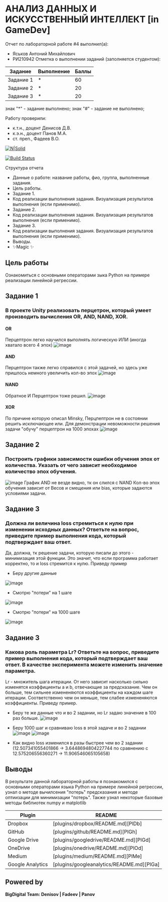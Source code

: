 # АНАЛИЗ ДАННЫХ И ИСКУССТВЕННЫЙ ИНТЕЛЛЕКТ [in GameDev]
Отчет по лабораторной работе #4 выполнил(а):
- Яськов Антоний Михайлович
- РИ210942
Отметка о выполнении заданий (заполняется студентом):

| Задание | Выполнение | Баллы |
| ------ | ------ | ------ |
| Задание 1 | * | 60 |
| Задание 2 | * | 20 |
| Задание 3 | * | 20 |

знак "*" - задание выполнено; знак "#" - задание не выполнено;

Работу проверили:
- к.т.н., доцент Денисов Д.В.
- к.э.н., доцент Панов М.А.
- ст. преп., Фадеев В.О.

[![N|Solid](https://cldup.com/dTxpPi9lDf.thumb.png)](https://nodesource.com/products/nsolid)

[![Build Status](https://travis-ci.org/joemccann/dillinger.svg?branch=master)](https://travis-ci.org/joemccann/dillinger)

Структура отчета

- Данные о работе: название работы, фио, группа, выполненные задания.
- Цель работы.
- Задание 1.
- Код реализации выполнения задания. Визуализация результатов выполнения (если применимо).
- Задание 2.
- Код реализации выполнения задания. Визуализация результатов выполнения (если применимо).
- Задание 3.
- Код реализации выполнения задания. Визуализация результатов выполнения (если применимо).
- Выводы.
- ✨Magic ✨

## Цель работы
Ознакомиться с основными операторами зыка Python на примере реализации линейной регрессии.


## Задание 1
### В проекте Unity реализовать перцетрон, который умеет производить вычисления OR, AND, NAND, XOR.
#### OR
Перцептрон легко научился выполнять логическую ИЛИ (иногда хватало всего 4 эпох)
![image](https://user-images.githubusercontent.com/70794890/204290361-cf7fc0ab-7709-4030-bd4a-6613ff013fd6.png)
#### AND
Перцептрон также легко справился с этой задачей, но здесь уже пришлось немного увеличить кол-во эпох
![image](https://user-images.githubusercontent.com/70794890/204290608-3ba186d5-8a41-4098-8ca7-90e9a04ab11e.png)
#### NAND
Обратное И Перцептрон тоже решил.
![image](https://user-images.githubusercontent.com/70794890/204291259-29e31355-f5f9-479e-935d-dbeab904bdff.png)
#### XOR
По причине которую описал Minsky, Перцпептрон не в состоянии решить исключающее или. Для демонстрации невоможности решения задачи "обучу" перцептрон на 1000 эпохах
![image](https://user-images.githubusercontent.com/70794890/204292385-3d0bd31c-b30f-460a-bb0c-bc4720766ab1.png)



## Задание 2
### Построить графики зависимости ошибки обучения эпох от количества. Указать от чего зависит необходимое количество эпох обучения.
![image](https://user-images.githubusercontent.com/70794890/204296929-69a12703-5fb3-4c2b-9b87-75e17dde31e9.png)
График AND не везде видно, тк он слился с NAND
Кол-во эпох обучения зависит от Весов и смещения или bias, которые задаются условиями задачи.



## Задание 3
### Должна ли величина loss стремиться к нулю при изменении исходных данных? Ответьте на вопрос, приведите пример выполнения кода, который подтверждает ваш ответ.

Да, должна, тк решение задачи, которую писали до этого - минимизация этой функции. Это значит, что если программа работает корректно, то и loss стремится к нулю.
Приведу пример
- Беру другие данные 

![image](https://user-images.githubusercontent.com/70794890/190989316-311d9950-66aa-4d19-b204-ab5a5f829233.png)
- Смотрю "потери" на 1 шаге 

![image](https://user-images.githubusercontent.com/70794890/190989369-6f26e787-f827-4c28-888e-a0a4e13cd641.png)
- Смотрю "потери" на 1000 шаге

![image](https://user-images.githubusercontent.com/70794890/190989427-55de8039-59ab-4dee-84cd-76b5a1291815.png)

## Задание 3
### Какова роль параметра Lr? Ответьте на вопрос, приведите пример выполнения кода, который подтверждает ваш ответ. В качестве эксперимента можете изменить значение параметра.

Lr - множитель шага итерации. От него зависит насколько сильно изменятся коэффициенты a и b, отвечающие за предсказание.
Чем он больше, тем сильнее измененяются коэффициенты на каждом шаге итерации. Соответственно чем он меньше, тем слабее измененяются коэффициенты.
Приведу пример.
- Беру те же данные что и во 2 задании, но Lr задаю значение в 100 раз больше.
![image](https://user-images.githubusercontent.com/70794890/190991384-af9fb2ca-1561-41ed-8f00-57b49f389634.png)

- Беру 1000 шаг и сравниваю loss в этой задаче и во 2 задании
![image](https://user-images.githubusercontent.com/70794890/190991486-56d318e6-bca9-4999-998a-5e26541063c7.png)
![image](https://user-images.githubusercontent.com/70794890/190989427-55de8039-59ab-4dee-84cd-76b5a1291815.png)

- Как видно loss изменился в разы быстрее чем во 2 задании
(12.507341055401866 -> 3.6448694804227744 по сравнению с 12.575206556360271 -> 11.906546065105658)



## Выводы

В результате данной лабораторной работы я познакомился с основными операторами языка Python на примере линейной регрессии, узнал о методе вычилсения "потерь" предсказания и методе оптиизации для минимизации "потерь".
Также узнал некоторые базовые методы библиотек numpy и matplotlib

| Plugin | README |
| ------ | ------ |
| Dropbox | [plugins/dropbox/README.md][PlDb] |
| GitHub | [plugins/github/README.md][PlGh] |
| Google Drive | [plugins/googledrive/README.md][PlGd] |
| OneDrive | [plugins/onedrive/README.md][PlOd] |
| Medium | [plugins/medium/README.md][PlMe] |
| Google Analytics | [plugins/googleanalytics/README.md][PlGa] |

## Powered by

**BigDigital Team: Denisov | Fadeev | Panov**
